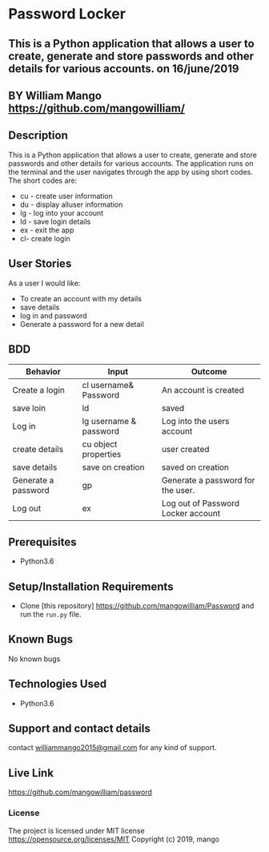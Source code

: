 # Password Locker
## This is a Python application that allows a user to create, generate and store passwords and other details for various accounts. on 16/june/2019

## BY William Mango https://github.com/mangowilliam/

## Description
This is a Python application that allows a user to create, generate and store passwords and other details for various accounts. The application runs on the terminal and the user navigates through the app by using short codes. <br/>
The short codes are:
* cu - create user information
* du - display alluser information
* lg - log into your account
* ld - save login details
* ex - exit the app
* cl-  create login

## User Stories
As a user I would like:
* To create an account with my details 
* save details
* log in and password
* Generate a password for a new detail

## BDD
| Behavior           | Input                 | Outcome                            |
| -------------------|-----------------------| -----------------------------------|
| Create a login     | cl username& Password | An account is created              |
| save loin          | ld                    | saved                              |
| Log in             | lg username & password| Log into the users account         |
| create details     | cu  object properties | user created                       |
| save details       | save on creation      | saved on creation                  |
| Generate a password| gp                    | Generate a password for the user.  |  
| Log out            | ex                    | Log out of Password Locker account |

## Prerequisites
* Python3.6

## Setup/Installation Requirements
* Clone [this repository] https://github.com/mangowilliam/Password and run the `run.py` file. 

## Known Bugs

No known bugs

## Technologies Used
- Python3.6
## Support and contact details
contact williammango2015@gmail.com for any kind of support.
## Live Link
https://github.com/mangowilliam/password

### License

The project is licensed under MIT license https://opensource.org/licenses/MIT
Copyright (c) 2019, mango

